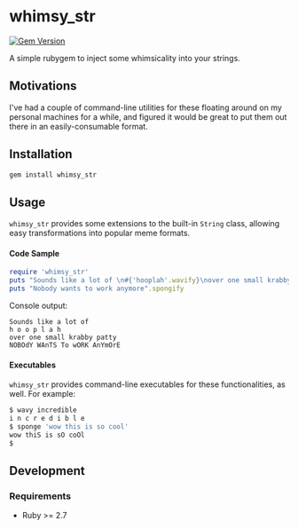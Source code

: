 # whimsy_str
[![Gem Version](https://badge.fury.io/rb/whimsy_str.svg)](https://badge.fury.io/rb/whimsy_str)

A simple rubygem to inject some whimsicality into your strings.

## Motivations
I've had a couple of command-line utilities for these floating around on my
personal machines for a while, and figured it would be great to put them out
there in an easily-consumable format.

## Installation

```sh
gem install whimsy_str
```

## Usage
`whimsy_str` provides some extensions to the built-in `String` class, allowing
easy transformations into popular meme formats.

#### Code Sample

```ruby
require 'whimsy_str'
puts "Sounds like a lot of \n#{'hooplah'.wavify}\nover one small krabby patty"
puts "Nobody wants to work anymore".spongify
```

Console output:
```
Sounds like a lot of
h o o p l a h
over one small krabby patty
NOBOdY WAnTS To wORK AnYmOrE
```

#### Executables
`whimsy_str` provides command-line executables for these functionalities, as
well. For example:

```sh
$ wavy incredible
i n c r e d i b l e
$ sponge 'wow this is so cool'
wow thiS is sO coOl
$
```

## Development
### Requirements
- Ruby >= 2.7

